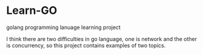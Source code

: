 # Learn-GO

golang programming lanuage learning project

I think there are two difficulties in go language, one is network and the other is concurrency, so this project contains examples of two topics.